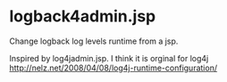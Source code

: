 logback4admin.jsp
=================

Change logback log levels runtime from a jsp. 

Inspired by log4jadmin.jsp.
I think it is orginal for log4j http://nelz.net/2008/04/08/log4j-runtime-configuration/
